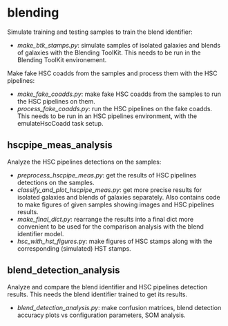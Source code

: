# blending

Simulate training and testing samples to train the blend identifier:
* _make_btk_stamps.py_: simulate samples of isolated galaxies and blends of galaxies with the Blending ToolKit. This needs to be run in the Blending ToolKit environement.

Make fake HSC coadds from the samples and process them with the HSC pipelines:
* _make_fake_coadds.py_: make fake HSC coadds from the samples to run the HSC pipelines on them.
* _process_fake_coadds.py_: run the HSC pipelines on the fake coadds. This needs to be run in an HSC pipelines environment, with the emulateHscCoadd task setup.


## hscpipe_meas_analysis

Analyze the HSC pipelines detections on the samples:
* _preprocess_hscpipe_meas.py_: get the results of HSC pipelines detections on the samples.
* _classify_and_plot_hscpipe_meas.py_: get more precise results for isolated galaxies and blends of galaxies separately. Also contains code to make figures of given samples showing images and HSC pipelines results.
* _make_final_dict.py_: rearrange the results into a final dict more convenient to be used for the comparison analysis with the blend identifier model.
* _hsc_with_hst_figures_.py: make figures of HSC stamps along with the corresponding (simulated) HST stamps.

## blend_detection_analysis

Analyze and compare the blend identifier and HSC pipelines detection results. This needs the blend identifier trained to get its results.
* _blend_detection_analysis.py_: make confusion matrices, blend detection accuracy plots vs configuration parameters, SOM analysis.

